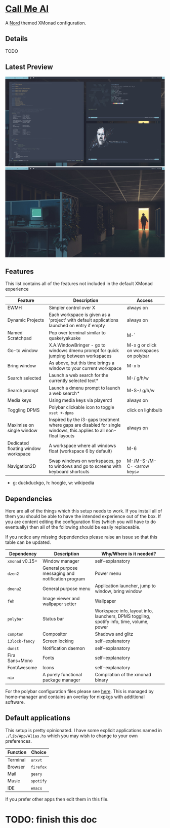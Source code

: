 # [Call Me Al](https://www.youtube.com/watch?v=uq-gYOrU8bA)

A [Nord](https://www.nordtheme.com/) themed XMonad configuration.


## Details

TODO

## Latest Preview

![](./screens/1.png)
![](./screens/2.png)

## Features

This list contains all of the features not included in the default XMonad experience

| Feature                             | Description                                                                                                         | Access                                  |
| ---                                 | ---                                                                                                                 | ---                                     |
| EWMH                                | Simpler control over X                                                                                              | always on                               |
| Dynamic Projects                    | Each workspace is given as a 'project' with default applications launched on entry if empty                         | always on                               |
| Named Scratchpad                    | Pop over terminal similar to quake/yakuake                                                                          | M-\`                                    |
| Go-to window                        | X.A.WindowBringer - go to windows dmenu prompt for quick jumping between workspaces                                 | M-x g or click on workspaces on polybar |
| Bring window                        | As above, but this time brings a window to your current workspace                                                   | M-x b                                   |
| Search selected                     | Launch a web search for the currently selected text*                                                                | M-/ g/h/w                               |
| Search prompt                       | Launch a dmenu prompt to launch a web search*                                                                       | M-S-/ g/h/w                             |
| Media keys                          | Using media keys via playerctl                                                                                      | always on                               |
| Toggling DPMS                       | Polybar clickable icon to toggle `xset +-dpms`                                                                      | click on lightbulb                      |
| Maximise on single window           | Inspired by the i3-gaps treatment where gaps are disabled for single windows, this applies to all non-float layouts | always on                               |
| Dedicated floating window workspace | A workspace where all windows float (workspace 6 by default)                                                        | M-6                                     |
| Navigation2D                        | Swap windows on workspaces, go to windows and go to screens with keyboard shortcuts                                 | M-/M-S-/M-C- \<arrow keys\>               |

* g: duckduckgo, h: hoogle, w: wikipedia


## Dependencies

Here are all of the things which this setup needs to work. If you install all of
them you should be able to have the intended experience out of the box. If you
are content editing the configuration files (which you will have to do
eventually) then all of the following should be easily replaceable.

If you notice any missing dependencies please raise an issue so that this table
can be updated.

| Dependency      | Description                                        | Why/Where is it needed?                                                                  |
| ---             | ---                                                | ---                                                                                      |
| `xmonad` v0.15+ | Window manager                                     | self-explanatory                                                                         |
| `dzen2`         | General purpose messaging and notification program | Power menu                                                                               |
| `dmenu2`        | General purpose menu                               | Application launcher, jump to window, bring window                                       |
| `feh`           | Image viewer and wallpaper setter                  | Wallpaper                                                                                |
| `polybar`       | Status bar                                         | Workspace info, layout info, launchers, DPMS toggling, spotify info, time, volume, power |
| `compton`       | Compositor                                         | Shadows and glitz                                                                        |
| `i3lock-fancy`  | Screen locking                                     | self-explanatory                                                                         |
| `dunst`         | Notification daemon                                | self-explanatory                                                                         |
| Fira Sans+Mono  | Fonts                                              | self-explanatory                                                                         |
| FontAwesome     | Icons                                              | self-explanatory                                                                         |
| `nix`           | A purely functional package manager                | Compilation of the xmonad binary                                                         |

For the polybar configuration files please see
[here](https://github.com/karetsu/nix-overlays). This is managed by home-manager and
contains an overlay for nixpkgs with additional software.


## Default applications

This setup is pretty opinionated. I have some explicit applications named in
`./lib/App/Alias.hs` which you may wish to change to your own preferences.

| Function | Choice    |
| ---      | ---       |
| Terminal | `urxvt`   |
| Browser  | `firefox` |
| Mail     | `geary`   |
| Music    | `spotify` |
| IDE      | `emacs`   |

If you prefer other apps then edit them in this file.


# TODO: finish this doc
